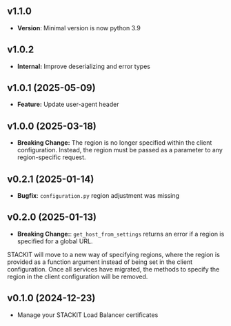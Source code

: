 ## v1.1.0
- **Version**: Minimal version is now python 3.9

## v1.0.2
- **Internal:** Improve deserializing and error types

## v1.0.1 (2025-05-09)
- **Feature:** Update user-agent header

## v1.0.0 (2025-03-18)
- **Breaking Change:** The region is no longer specified within the client configuration. Instead, the region must be passed as a parameter to any region-specific request.

## v0.2.1 (2025-01-14)
- **Bugfix**: `configuration.py` region adjustment was missing

## v0.2.0 (2025-01-13)

- **Breaking Change:**: `get_host_from_settings` returns an error if a region is specified for a global URL.

STACKIT will move to a new way of specifying regions, where the region is provided as a function argument instead of being set in the client configuration. Once all services have migrated, the methods to specify the region in the client configuration will be removed.

## v0.1.0 (2024-12-23)

- Manage your STACKIT Load Balancer certificates
